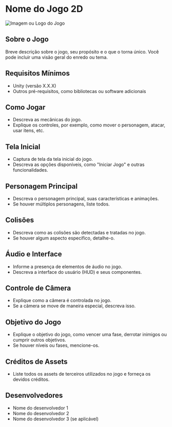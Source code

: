 
# Nome do Jogo 2D

![Imagem ou Logo do Jogo](link_para_imagem_ou_logo.png)

## Sobre o Jogo
Breve descrição sobre o jogo, seu propósito e o que o torna único. Você pode incluir uma visão geral do enredo ou tema.

## Requisitos Mínimos
- Unity (versão X.X.X)
- Outros pré-requisitos, como bibliotecas ou software adicionais

## Como Jogar
- Descreva as mecânicas do jogo.
- Explique os controles, por exemplo, como mover o personagem, atacar, usar itens, etc.

## Tela Inicial
- Captura de tela da tela inicial do jogo.
- Descreva as opções disponíveis, como "Iniciar Jogo" e outras funcionalidades.

## Personagem Principal
- Descreva o personagem principal, suas características e animações.
- Se houver múltiplos personagens, liste todos.

## Colisões
- Descreva como as colisões são detectadas e tratadas no jogo.
- Se houver algum aspecto específico, detalhe-o.

## Áudio e Interface
- Informe a presença de elementos de áudio no jogo.
- Descreva a interface do usuário (HUD) e seus componentes.

## Controle de Câmera
- Explique como a câmera é controlada no jogo.
- Se a câmera se move de maneira especial, descreva isso.

## Objetivo do Jogo
- Explique o objetivo do jogo, como vencer uma fase, derrotar inimigos ou cumprir outros objetivos.
- Se houver níveis ou fases, mencione-os.

## Créditos de Assets
- Liste todos os assets de terceiros utilizados no jogo e forneça os devidos créditos.

## Desenvolvedores
- Nome do desenvolvedor 1
- Nome do desenvolvedor 2
- Nome do desenvolvedor 3 (se aplicável)

